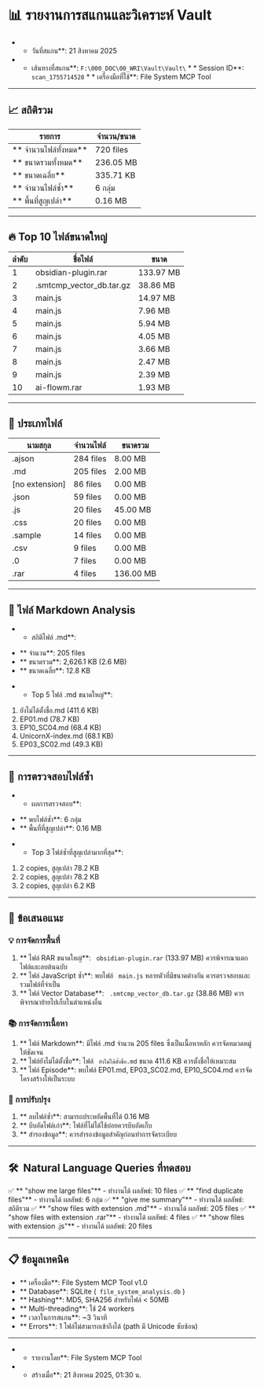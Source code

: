 # 📊 รายงานการสแกนและวิเคราะห์ Vault

* * วันที่สแกน**: 21 สิงหาคม 2025
* * เส้นทางที่สแกน**: `F:\000_DOC\00_WRI\Vault\Vault\` * * Session ID**: ` scan_1755714528` * * เครื่องมือที่ใช้**: File System MCP Tool

- --

## 📈 สถิติรวม

 | รายการ | จำนวน/ขนาด |
 | -------- | ------------- |
 | ** จำนวนไฟล์ทั้งหมด** | 720 files |
 | ** ขนาดรวมทั้งหมด** | 236.05 MB |
 | ** ขนาดเฉลี่ย** | 335.71 KB |
 | ** จำนวนไฟล์ซ้ำ** | 6 กลุ่ม |
 | ** พื้นที่สูญเปล่า** | 0.16 MB |

- --

## 🔥 Top 10 ไฟล์ขนาดใหญ่

 | ลำดับ | ชื่อไฟล์ | ขนาด |
 | ------- | ---------- | ------ |
 | 1 | obsidian-plugin.rar | 133.97 MB |
 | 2 | .smtcmp_vector_db.tar.gz | 38.86 MB |
 | 3 | main.js | 14.97 MB |
 | 4 | main.js | 7.96 MB |
 | 5 | main.js | 5.94 MB |
 | 6 | main.js | 4.05 MB |
 | 7 | main.js | 3.66 MB |
 | 8 | main.js | 2.47 MB |
 | 9 | main.js | 2.39 MB |
 | 10 | ai-flowm.rar | 1.93 MB |

- --

## 📁 ประเภทไฟล์

 | นามสกุล | จำนวนไฟล์ | ขนาดรวม |
 | --------- | ----------- | --------- |
 | .ajson | 284 files | 8.00 MB |
 | .md | 205 files | 2.00 MB |
 | [no extension] | 86 files | 0.00 MB |
 | .json | 59 files | 0.00 MB |
 | .js | 20 files | 45.00 MB |
 | .css | 20 files | 0.00 MB |
 | .sample | 14 files | 0.00 MB |
 | .csv | 9 files | 0.00 MB |
 | .0 | 7 files | 0.00 MB |
 | .rar | 4 files | 136.00 MB |

- --

## 📝 ไฟล์ Markdown Analysis

* * สถิติไฟล์ .md**:
- ** จำนวน**: 205 files
- ** ขนาดรวม**: 2,626.1 KB (2.6 MB)
- ** ขนาดเฉลี่ย**: 12.8 KB

* * Top 5 ไฟล์ .md ขนาดใหญ่**:
1. ยังไม่ได้ตั้งชื่อ.md (411.6 KB)
2. EP01.md (78.7 KB)
3. EP10_SC04.md (68.4 KB)
4. UnicornX-index.md (68.1 KB)
5. EP03_SC02.md (49.3 KB)

- --

## 🔄 การตรวจสอบไฟล์ซ้ำ

* * ผลการตรวจสอบ**:
- ** พบไฟล์ซ้ำ**: 6 กลุ่ม
- ** พื้นที่ที่สูญเปล่า**: 0.16 MB

* * Top 3 ไฟล์ซ้ำที่สูญเปล่ามากที่สุด**:
1. 2 copies, สูญเปล่า 78.2 KB
2. 2 copies, สูญเปล่า 78.2 KB
3. 2 copies, สูญเปล่า 6.2 KB

- --

## 🎯 ข้อเสนอแนะ

### 💡 การจัดการพื้นที่
1. ** ไฟล์ RAR ขนาดใหญ่**: ` obsidian-plugin.rar` (133.97 MB) ควรพิจารณาแตกไฟล์และลบต้นฉบับ
2. ** ไฟล์ JavaScript ซ้ำ**: พบไฟล์ ` main.js` หลายตัวที่มีขนาดต่างกัน ควรตรวจสอบและรวมไฟล์ที่จำเป็น
3. ** ไฟล์ Vector Database**: ` .smtcmp_vector_db.tar.gz` (38.86 MB) ควรพิจารณาย้ายไปเก็บในตำแหน่งอื่น

### 📚 การจัดการเนื้อหา
1. ** ไฟล์ Markdown**: มีไฟล์ .md จำนวน 205 files ซึ่งเป็นเนื้อหาหลัก ควรจัดหมวดหมู่ให้ชัดเจน
2. ** ไฟล์ยังไม่ได้ตั้งชื่อ**: ไฟล์ ` ยังไม่ได้ตั้งชื่อ.md` ขนาด 411.6 KB ควรตั้งชื่อให้เหมาะสม
3. ** ไฟล์ Episode**: พบไฟล์ EP01.md, EP03_SC02.md, EP10_SC04.md ควรจัดโครงสร้างให้เป็นระบบ

### 🔧 การปรับปรุง
1. ** ลบไฟล์ซ้ำ**: สามารถประหยัดพื้นที่ได้ 0.16 MB
2. ** บีบอัดไฟล์เก่า**: ไฟล์ที่ไม่ได้ใช้บ่อยควรบีบอัดเก็บ
3. ** สำรองข้อมูล**: ควรสำรองข้อมูลสำคัญก่อนทำการจัดระเบียบ

- --

## 🛠 ️ Natural Language Queries ที่ทดสอบ

✅ ** "show me large files"** - ทำงานได้ ผลลัพธ์: 10 files
✅ ** "find duplicate files"** - ทำงานได้ ผลลัพธ์: 6 กลุ่ม
✅ ** "give me summary"** - ทำงานได้ ผลลัพธ์: สถิติรวม
✅ ** "show files with extension .md"** - ทำงานได้ ผลลัพธ์: 205 files
✅ ** "show files with extension .rar"** - ทำงานได้ ผลลัพธ์: 4 files
✅ ** "show files with extension .js"** - ทำงานได้ ผลลัพธ์: 20 files

- --

## 📋 ข้อมูลเทคนิค

- ** เครื่องมือ**: File System MCP Tool v1.0
- ** Database**: SQLite (` file_system_analysis.db` )
- ** Hashing**: MD5, SHA256 สำหรับไฟล์ < 50MB
- ** Multi-threading**: ใช้ 24 workers
- ** เวลาในการสแกน**: ~3 วินาที
- ** Errors**: 1 ไฟล์ไม่สามารถเข้าถึงได้ (path มี Unicode ซับซ้อน)

- --

* * รายงานโดย**: File System MCP Tool
* * สร้างเมื่อ**: 21 สิงหาคม 2025, 01:30 น.


